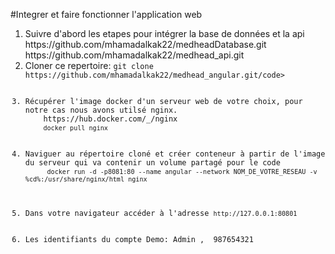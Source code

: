 #Integrer et faire fonctionner l'application web
<ol>
    <li>Suivre d'abord les etapes pour intégrer la base de données et la api  https://github.com/mhamadalkak22/medheadDatabase.git https://github.com/mhamadalkak22/medhead_api.git</li>
    <li>Cloner ce repertoire: <code>git clone https://github.com/mhamadalkak22/medhead_angular.git/code> </li>
    <li>Récupérer l'image docker d'un serveur web de votre choix, pour notre cas nous avons utilsé nginx. 
    https://hub.docker.com/_/nginx 
    <code>docker pull nginx </code></li>
    <li>Naviguer au répertoire cloné et créer conteneur à partir de l'image du serveur qui va contenir un volume partagé pour le code 
    <code> docker run -d -p8081:80 --name angular --network NOM_DE_VOTRE_RESEAU -v %cd%:/usr/share/nginx/html nginx</code>
    </li>
    <li>Dans votre navigateur accéder à l'adresse <code>http://127.0.0.1:80801</code> </li>
    <li>Les identifiants du compte Demo: Admin ,  987654321</li>
    
</ol>
